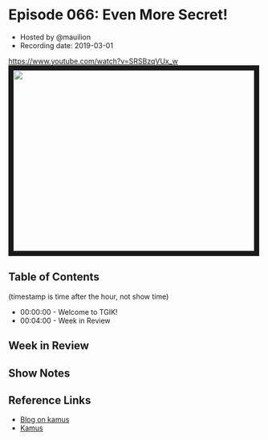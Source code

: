 # Episode 066: Even More Secret!

- Hosted by @mauilion
- Recording date: 2019-03-01

https://www.youtube.com/watch?v=SRSBzqVUx_w
<a href="https://www.youtube.com/watch?v=SRSBzqVUx_w
" target="_blank"><img src="http://img.youtube.com/vi/SRSBzqVUx_w/hqdefault.jpg" width="480" height="360" border="10" /></a>

## Table of Contents

(timestamp is time after the hour, not show time)

- 00:00:00 - Welcome to TGIK!
- 00:04:00 - Week in Review


## Week in Review



## Show Notes



## Reference Links

- [Blog on kamus](https://blog.solutotlv.com/can-kubernetes-keep-a-secret/)
- [Kamus](https://github.com/Soluto/kamus)
